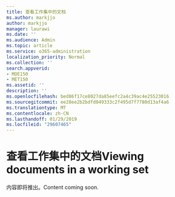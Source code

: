 ```yaml
---
title: 查看工作集中的文档
ms.author: markjjo
author: markjjo
manager: laurawi
ms.date: ''
ms.audience: Admin
ms.topic: article
ms.service: o365-administration
localization_priority: Normal
ms.collection: ''
search.appverid:
- MOE150
- MET150
ms.assetid: ''
description: ''
ms.openlocfilehash: bed86f17ce8027da85eefc2a4c39ac4e25523016
ms.sourcegitcommit: ee28ee2b2bdfd049333c2f495d7f7780d13af4a6
ms.translationtype: MT
ms.contentlocale: zh-CN
ms.lasthandoff: 01/29/2019
ms.locfileid: "29607465"
---
```

# <a name="viewing-documents-in-a-working-set"></a><span data-ttu-id="c14da-102">查看工作集中的文档</span><span class="sxs-lookup"><span data-stu-id="c14da-102">Viewing documents in a working set</span></span>

<span data-ttu-id="c14da-103">内容即将推出。</span><span class="sxs-lookup"><span data-stu-id="c14da-103">Content coming soon.</span></span>